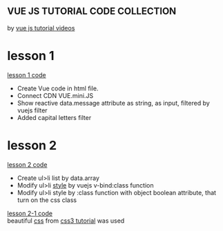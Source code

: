 ## VUE JS TUTORIAL CODE COLLECTION  
by [vue js tutorial videos](https://www.youtube.com/playlist?list=PL5r0NkdgM0UOxb4Hl81FV5UIgexwTf8h7)  

# lesson 1

[lesson 1 code](https://github.com/viktor-bushmin/vuejs-tutorial/blob/f7982fe15285c03400cda2dda89829638594b72a/lesson1/index.html)

- Create Vue code in html file.
- Connect CDN VUE.mini.JS
- Show reactive data.message attribute as string, as input, filtered by vuejs filter
- Added capital letters filter

# lesson 2

[lesson 2 code](https://github.com/viktor-bushmin/vuejs-tutorial/blob/442567c73977879c2d75d4a9bb6d72b82e95d170/lesson2/index.html)

- Create ul>li list by data.array
- Modify ul>li [style](https://github.com/viktor-bushmin/vuejs-tutorial/blob/e848f583cae5c7c13deee604ff82ba3b8c12ed0a/lesson2/style.css) by vuejs v-bind:class function
- Modify ul>li style by :class function with object boolean attribute, that turn on the css class

[lesson 2-1 code](https://github.com/viktor-bushmin/vuejs-tutorial/blob/c7acf593ecfd69d8748d7849f222b4b5caeb3d94/lesson2-1/index.html)  
beautiful [css](https://github.com/viktor-bushmin/vuejs-tutorial/blob/c7acf593ecfd69d8748d7849f222b4b5caeb3d94/lesson2-1/style.css) from [css3 tutorial](https://youtu.be/uGJwDq86LwI) was used
